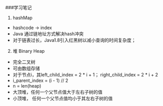 ###学习笔记

1. hashMap  
- hashcode -> index
- Java 通过链地址方式解决hash冲突
- 对于链表过长，Java1.8引入红黑树以减小查询的时间复杂度；
2. 堆 Binary Heap  
- 完全二叉树
- 可由数组存储
- 对于节点i，其left_child_index = 2 * i + 1； right_child_index = 2 * i + 2
- i_parent_index = (i  - 1) // 2 
- n = len(heap)
- 大顶堆，任何一个父节点值大于左右子树的值
- 小顶堆， 任何一个父节点值均小于其左右子树的值